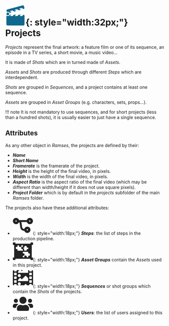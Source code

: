 # ![](../img/icons/cinema-movie-settings_sl.svg){: style="width:32px;"} Projects

*Projects* represent the final artwork: a feature film or one of its sequence, an episode in a TV series, a short movie, a music video...

It is made of *Shots* which are in turned made of *Assets*.

*Assets* and *Shots* are produced through different *Steps* which are interdependent.

*Shots* are grouped in *Sequences*, and a project contains at least one sequence.

*Assets* are grouped in *Asset Groups* (e.g. characters, sets, props...).

!!! note
    It is not mandatory to use sequences, and for short projects (less than a hundred shots), it is usually easier to just have a single sequence.

## Attributes

As any other object in *Ramses*, the projects are defined by their:

- ***Name***
- ***Short Name***
- ***Framerate*** is the framerate of the project.
- ***Height*** is the height of the final video, in pixels.
- ***Width*** is the width of the final video, in pixels.
- ***Aspect Ratio*** is the aspect ratio of the final video (which may be different than width/height if it does not use square pixels).
- ***Project Folder*** which is by default in the *projects* subfolder of the main *Ramses* folder.

The projects also have these additional attributes:

- ![](../img/icons/connections_sd.svg){: style="width:18px;"} ***Steps***: the list of steps in the production pipeline.
- ![](../img/icons/assets-properties-group_sd.svg){: style="width:18px;"} ***Asset Groups*** contain the *Assets* used in this project.
- ![](../img/icons/shots-frames_sd.svg){: style="width:18px;"} ***Sequences*** or shot groups which contain the *Shots* of the projects.
- ![](../img/icons/users_bd.svg){: style="width:18px;"} ***Users***: the list of users assigned to this project.